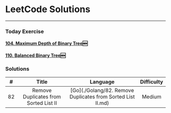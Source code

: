 # LeetCode Solutions

------

### Today Exercise

#### [104. Maximum Depth of Binary Tree](https://leetcode-cn.com/problems/maximum-depth-of-binary-tree/)🆕

#### [110. Balanced Binary Tree](https://leetcode-cn.com/problems/balanced-binary-tree/)🆕

### Solutions

|   #   |                 Title                 |                          Language                           | Difficulty |
| :---: | :-----------------------------------: | :---------------------------------------------------------: | :--------: |
|  82   | Remove Duplicates from Sorted List II | [Go](./Golang/82. Remove Duplicates from Sorted List II.md) |   Medium   |


